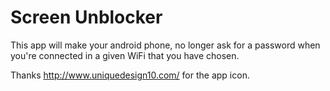 Screen Unblocker
===========

This app will make your android phone, no longer ask for a password when you're connected in a given WiFi that you have chosen.

Thanks http://www.uniquedesign10.com/ for the app icon.